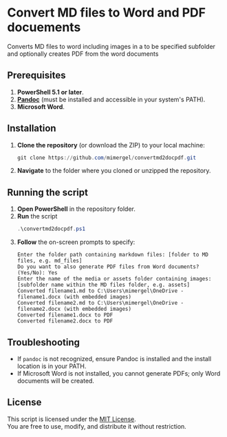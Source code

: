 # Convert MD files to Word and PDF docuements
Converts MD files to word including images in a to be specified subfolder and optionally creates PDF from the word documents

## Prerequisites

1. **PowerShell 5.1 or later**.
2. [**Pandoc**](https://pandoc.org/installing.html) (must be installed and accessible in your system's PATH).
3. **Microsoft Word**.

## Installation

1. **Clone the repository** (or download the ZIP) to your local machine:
   ```powershell
   git clone https://github.com/mimergel/convertmd2docpdf.git
   ```
2. **Navigate** to the folder where you cloned or unzipped the repository.


## Running the script

1. **Open PowerShell** in the repository folder.
2. **Run** the script 
   ```powershell
   .\convertmd2docpdf.ps1
   ```
3. **Follow** the on-screen prompts to specify:
   ```
   Enter the folder path containing markdown files: [folder to MD files, e.g. md_files]
   Do you want to also generate PDF files from Word documents? (Yes/No): Yes
   Enter the name of the media or assets folder containing images: [subfolder name within the MD files folder, e.g. assets]
   Converted filename1.md to C:\Users\mimergel\OneDrive - filename1.docx (with embedded images)
   Converted filename2.md to C:\Users\mimergel\OneDrive - filename2.docx (with embedded images)
   Converted filename1.docx to PDF
   Converted filename2.docx to PDF
   ```
## Troubleshooting

- If `pandoc` is not recognized, ensure Pandoc is installed and the install location is in your PATH.
- If Microsoft Word is not installed, you cannot generate PDFs; only Word documents will be created.

## License
This script is licensed under the [MIT License](LICENSE).  
You are free to use, modify, and distribute it without restriction.
